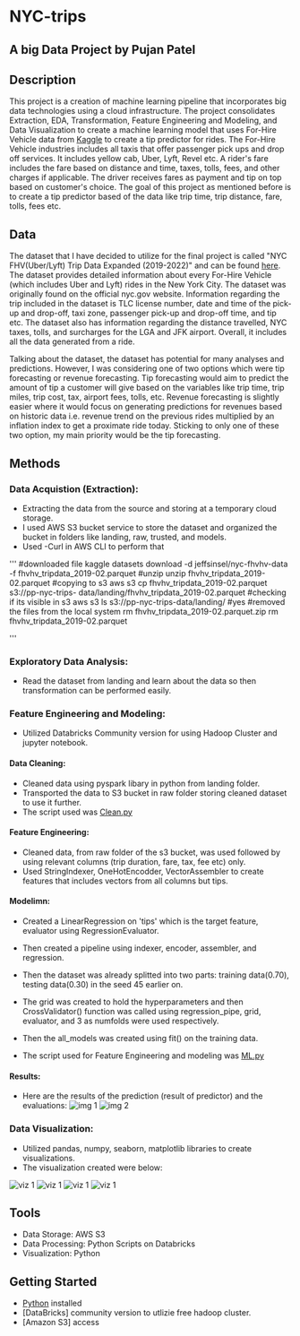 # NYC-trips
## A big Data Project by Pujan Patel

## Description
This project is a creation of machine learning pipeline that incorporates big data technologies using a cloud infrastructure. The project consolidates Extraction, EDA, Transformation, Feature Engineering and Modeling, and Data Visualization to create a machine learning model that uses For-Hire Vehicle data from [Kaggle](https://www.kaggle.com/) to create a tip predictor for rides. The For-Hire Vehicle industries includes all taxis that offer passenger pick ups and drop off services. It includes yellow cab, Uber, Lyft, Revel etc. A rider's fare includes the fare based on distance and time, taxes, tolls, fees, and other charges if applicable. The driver receives fares as payment and tip on top based on customer's choice. The goal of this project as mentioned before is to create a tip predictor based of the data like trip time, trip distance, fare, tolls, fees etc.

## Data 
The dataset that I have decided to utilize for the final project is called "NYC FHV(Uber/Lyft) Trip Data Expanded (2019-2022)" and can be found [here](https://www.kaggle.com/datasets/jeffsinsel/nyc-fhvhv-data). The dataset provides detailed information about every For-Hire Vehicle (which includes Uber and Lyft) rides in the New York City. The dataset was originally found on the official nyc.gov website. Information regarding the trip included in the dataset is TLC license number, date and time of the pick-up and drop-off, taxi zone, passenger pick-up and drop-off time, and tip etc. The dataset also has information regarding the distance travelled, NYC taxes, tolls, and surcharges for the LGA and JFK airport. Overall, it includes all the data generated from a ride.

Talking about the dataset, the dataset has potential for many analyses and predictions. However, I was considering one of two options which were tip forecasting or revenue forecasting. Tip forecasting would aim to predict the amount of tip a customer will give based on the variables like trip time, trip miles, trip cost, tax, airport fees, tolls, etc. Revenue forecasting is slightly easier where it would focus on generating predictions for revenues based on historic data i.e. revenue trend on the previous rides multiplied by an inflation index to get a proximate ride today. Sticking to only one of these two option, my main priority would be the tip forecasting.

## Methods
### Data Acquistion (Extraction): 
- Extracting the data from the source and storing at a temporary cloud storage. 
- I used AWS S3 bucket service to store the dataset and organized the bucket in folders like landing, raw, trusted, and models. 
- Used -Curl in AWS CLI to perform that

'''
#downloaded file
kaggle datasets download -d jeffsinsel/nyc-fhvhv-data -f
fhvhv_tripdata_2019-02.parquet
#unzip 
unzip fhvhv_tripdata_2019-02.parquet
#copying to s3
aws s3 cp fhvhv_tripdata_2019-02.parquet s3://pp-nyc-trips-
data/landing/fhvhv_tripdata_2019-02.parquet
#checking if its visible in s3
aws s3 ls s3://pp-nyc-trips-data/landing/
#yes 
#removed the files from the local system
rm fhvhv_tripdata_2019-02.parquet.zip
rm fhvhv_tripdata_2019-02.parquet

'''

### Exploratory Data Analysis: 
- Read the dataset from landing and learn about the data so then transformation can be performed easily.

### Feature Engineering and Modeling: 
- Utilized Databricks Community version for using Hadoop Cluster and jupyter notebook.

#### Data Cleaning:
- Cleaned data using pyspark libary in python from landing folder.
- Transported the data to S3 bucket in raw folder storing cleaned dataset to use it further.
- The script used was [Clean.py](https://github.com/Pupat3l/NYC-trips/blob/main/clean_pyspark.py)

#### Feature Engineering:
- Cleaned data, from raw folder of the s3 bucket, was used followed by using relevant columns (trip duration, fare, tax, fee etc) only.
- Used StringIndexer, OneHotEncodder, VectorAssembler to create features that includes vectors from all columns but tips.

#### Modelimn:
- Created a LinearRegression on 'tips' which is the target feature, evaluator using RegressionEvaluator.
- Then created a pipeline using indexer, encoder, assembler, and regression. 
- Then the dataset was already splitted into two parts: training data(0.70), testing data(0.30) in the seed 45 earlier on. 
- The grid was created to hold the hyperparameters and then CrossValidator() function was called using regression_pipe, grid, evaluator, and 3 as numfolds were used respectively. 
- Then the all_models was created using fit() on the training data.

- The script used for Feature Engineering and modeling was [ML.py](https://github.com/Pupat3l/NYC-trips/blob/main/mL_pyspark.py)

#### Results:
- Here are the results of the prediction (result of predictor) and the evaluations:
![img 1](https://github.com/Pupat3l/NYC-trips/blob/main/images/result1.png)
![img 2](https://github.com/Pupat3l/NYC-trips/blob/main/images/result2.png)

### Data Visualization:
- Utilized pandas, numpy, seaborn, matplotlib libraries to create visualizations.
- The visualization created were below:

![viz 1](https://github.com/Pupat3l/NYC-trips/blob/main/images/viz1.png)
![viz 1](https://github.com/Pupat3l/NYC-trips/blob/main/images/viz2.png)
![viz 1](https://github.com/Pupat3l/NYC-trips/blob/main/images/viz3.png)
![viz 1](https://github.com/Pupat3l/NYC-trips/blob/main/images/viz4.png)

## Tools
- Data Storage: AWS S3
- Data Processing: Python Scripts on Databricks 
- Visualization: Python 

## Getting Started
- [Python](https://www.python.com/) installed
- [DataBricks] community version to utlizie free hadoop cluster.
- [Amazon S3] access